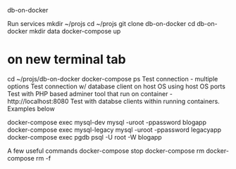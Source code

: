 db-on-docker


Run services
mkdir ~/projs
cd ~/projs
git clone db-on-docker
cd db-on-docker
mkdir data
docker-compose up

# on new terminal tab
cd ~/projs/db-on-docker
docker-compose ps
Test connection - multiple options
Test connection w/ database client on host OS using host OS ports
Test with PHP based adminer tool that run on container - http://localhost:8080
Test with databse clients within running containers. Examples below

docker-compose exec mysql-dev mysql -uroot -ppassword blogapp
docker-compose exec mysql-legacy mysql -uroot -ppassword legacyapp
docker-compose exec pgdb psql -U root -W blogapp

A few useful commands
docker-compose stop
docker-compose rm
docker-compose rm -f 